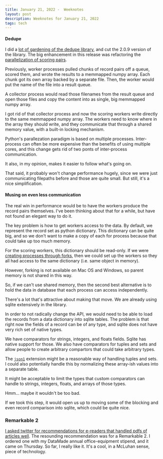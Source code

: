 ```yaml
---
title: January 21, 2022 -  Weeknotes
layout: post
description: Weeknotes for January 21, 2022
tags: tech
---
```


#### Dedupe
I did a [lot of gardening of the dedupe
library](https://github.com/dedupeio/dedupe/issues?page=2&q=is%3Aissue+is%3Aclosed+closed%3A2022-01-15..2022-01-23),
and cut the 2.0.9 version of the library. The big enhancement in this
release was refactoring the [parallelization of scoring
pairs](https://github.com/dedupeio/dedupe/pull/936/files#diff-0af8d57e51708aa45e057ec83aa026a76f6750db803a41edf86054c80e54cc34).

Previously, worker processes pulled chunks of record pairs off a
queue, scored them, and wrote the results to a memmapped numpy
array. Each chunk got its own array backed by a separate file. Then,
the worker would put the name of the file into a result queue.

A collector process would read those filenames from the result queue
and open those files and copy the content into as single, big memmapped
numpy array.

I got rid of that collector process and now the scoring workers write
directly to the same memmapped numpy array. The workers need to know
where in the array they should write, and they communicate that
through a shared memory value, with a built-in locking mechanism.

Python's parallezation paradigm is based on multiple
processes. Inter-process can often be more expensive than the benefits
of using multiple cores, and this change gets rid of two ponts of
inter-process communication.

It also, in my opinion, makes it easier to
follow what's going on.

That said, it probably won't change performance hugely, since we
were just communicating filepaths before and those are quite small.
But still, it's a nice simplification.

#### Musing on even less communication

The real win in performance would be to have the workers produce the 
record pairs themselves. I've been thinking about that for a while, but
have not found an elegant way to do it.

The key problem is how to get workers access to the data. By default, we
represent the record set as python dictionary. This dictionary
can be quite big, and so we don't want to make a copy of each for
process because that could take up too much memory.

For the scoring workers, this dictionary should be read-only. If we
were [creating processes through
forks](https://docs.python.org/3/library/multiprocessing.html#contexts-and-start-methods),
then we could set up the workers so they all had access to the same
dictionary (i.e. same object in memory).

However, forking is not available on Mac OS and Windows, so parent memory is not shared in this way.

So, if we can't use shared memory, then the second best alternative is
to hold the data in database that each process can access
independently.

There's a lot that's attractive about making that move. We are already
using sqlite extensively in the library. 

In order to not radically change the API, we would need to be able to
load the records from a data dictionary into sqlite tables. The
problem is that right now the fields of a record can be of any type,
and sqlite does not have very rich set of native types.

We have comparators for strings, integers, and floats fields. Sqlite
has native support for those. We also have comparators for tuples and
sets and allow people to create arbitrary compartors that could take
arbitrary types.

The [`json1`](https://www.sqlite.org/json1.html) extension might be a
reasonable way of handling tuples and sets. I could also potentially 
handle this by normalizing these array-ish values into a separate table.

It might be acceptable to limit the types that custom comparators can
handle to strings, integers, floats, and arrays of those types.

Hmm... maybe it wouldn't be too bad. 

If we took this step, it would open us up to moving some of the
blocking and even record comparison into sqlite, which could be quite
nice.

### Remarkable 2
[I asked twitter for recommendations for e-readers that handled pdfs
of articles
well](https://twitter.com/forestgregg/status/1482503176934891521). The
resounding recommendation was for a Remarkable 2. I ordered one with
my DataMade annual office-equipment stipend, and it came on
Thursday. So far, I really like it. It's a cool, in a McLuhan
sense, piece of technology.


 
